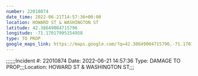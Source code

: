 ```yaml
---
number: 22010874
date_time: 2022-06-21T14:57:36+00:00
location: HOWARD ST & WASHINGTON ST
latitude: 42.38649004715796
longitude: -71.17017995154958
type: TO PROP
google_maps_link: https://maps.google.com/?q=42.38649004715796,-71.17017995154958
---
```


;;;;;;Incident #: 22010874  Date: 2022-06-21 14:57:36   Type: DAMAGE TO PROP;;;Location: HOWARD ST & WASHINGTON ST;;;
